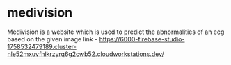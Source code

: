 # medivision
Medivision is a website which is  used to predict the abnormalities of an ecg based on the given image
link - https://6000-firebase-studio-1758532479189.cluster-nle52mxuvfhlkrzyrq6g2cwb52.cloudworkstations.dev/
